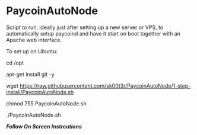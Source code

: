 # PaycoinAutoNode
Script to run, ideally just after setting up a new server or VPS, to automatically setup paycoind and have it start on boot together with an Apache web interface.

To set up on Ubuntu:

cd /opt

apt-get install git -y

wget https://raw.githubusercontent.com/sk00t3r/PaycoinAutoNode/1-step-install/PaycoinAutoNode.sh

chmod 755 PaycoinAutoNode.sh

./PaycoinAutoNode.sh

*****Follow On Screen Instrcutions*****
